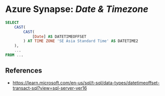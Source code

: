 # Azure Synapse: _Date & Timezone_

```sql
SELECT
    CAST(
        CAST(
            [Date] AS DATETIMEOFFSET
        ) AT TIME ZONE 'SE Asia Standard Time' AS DATETIME2
    ),
    ...
FROM ...
```

## References

* https://learn.microsoft.com/en-us/sql/t-sql/data-types/datetimeoffset-transact-sql?view=sql-server-ver16
